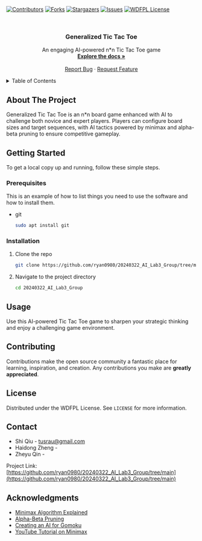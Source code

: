 <a name="readme-top"></a>
[![Contributors][contributors-shield]][contributors-url]
[![Forks][forks-shield]][forks-url]
[![Stargazers][stars-shield]][stars-url]
[![Issues][issues-shield]][issues-url]
[![WDFPL License][license-shield]][license-url]

<!-- PROJECT LOGO -->
<br />
<div align="center">
  <h3 align="center">Generalized Tic Tac Toe</h3>

  <p align="center">
    An engaging AI-powered n*n Tic Tac Toe game
    <br />
    <a href="https://github.com/ryan0980/20240322_AI_Lab3_Group/tree/main"><strong>Explore the docs »</strong></a>
    <br />
    <br />
    <a href="https://github.com/ryan0980/20240322_AI_Lab3_Group/issues/new?labels=bug">Report Bug</a>
    ·
    <a href="https://github.com/ryan0980/20240322_AI_Lab3_Group/issues/new?labels=enhancement">Request Feature</a>
  </p>
</div>

<!-- TABLE OF CONTENTS -->
<details>
  <summary>Table of Contents</summary>
  <ol>
    <li>
      <a href="#about-the-project">About The Project</a>
    </li>
    <li>
      <a href="#getting-started">Getting Started</a>
      <ul>
        <li><a href="#prerequisites">Prerequisites</a></li>
        <li><a href="#installation">Installation</a></li>
      </ul>
    </li>
    <li><a href="#usage">Usage</a></li>
    <li><a href="#contributing">Contributing</a></li>
    <li><a href="#license">License</a></li>
    <li><a href="#contact">Contact</a></li>
    <li><a href="#acknowledgments">Acknowledgments</a></li>
  </ol>
</details>

## About The Project

Generalized Tic Tac Toe is an n*n board game enhanced with AI to challenge both novice and expert players. Players can configure board sizes and target sequences, with AI tactics powered by minimax and alpha-beta pruning to ensure competitive gameplay.

## Getting Started

To get a local copy up and running, follow these simple steps.

### Prerequisites

This is an example of how to list things you need to use the software and how to install them.
* git
  ```sh
  sudo apt install git
  ```

### Installation

1. Clone the repo
   ```sh
   git clone https://github.com/ryan0980/20240322_AI_Lab3_Group/tree/main.git
   ```
2. Navigate to the project directory
   ```sh
   cd 20240322_AI_Lab3_Group
   ```

## Usage

Use this AI-powered Tic Tac Toe game to sharpen your strategic thinking and enjoy a challenging game environment.

## Contributing

Contributions make the open source community a fantastic place for learning, inspiration, and creation. Any contributions you make are **greatly appreciated**.

## License

Distributed under the WDFPL License. See `LICENSE` for more information.

## Contact

- Shi Qiu - tusrau@gmail.com
- Haidong Zheng - 
- Zheyu Qin -
  
Project Link: [https://github.com/ryan0980/20240322_AI_Lab3_Group/tree/main](https://github.com/ryan0980/20240322_AI_Lab3_Group/tree/main)

## Acknowledgments

- [Minimax Algorithm Explained](https://cledersonbc.github.io/tic-tac-toe-minimax/)
- [Alpha-Beta Pruning](https://www.geeksforgeeks.org/minimax-algorithm-in-game-theory-set-4-alpha-beta-pruning/)
- [Creating an AI for Gomoku](https://medium.com/@LukeASalamone/creating-an-ai-for-gomoku-28a4c84c7a52)
- [YouTube Tutorial on Minimax](https://www.youtube.com/watch?v=l-hh51ncgDI)

<!-- MARKDOWN LINKS & IMAGES -->
[contributors-shield]: https://img.shields.io/github/contributors/ryan0980/20240322_AI_Lab3_Group.svg?style=for-the-badge
[contributors-url]: https://github.com/ryan0980/20240322_AI_Lab3_Group/graphs/contributors
[forks-shield]: https://img.shields.io/github/forks/ryan0980/20240322_AI_Lab3_Group.svg?style=for-the-badge
[forks-url]: https://github.com/ryan0980/20240322_AI_Lab3_Group/network/members
[stars-shield]: https://img.shields.io/github/stars/ryan0980/20240322_AI_Lab3_Group.svg?style=for-the-badge
[stars-url]: https://github.com/ryan0980/20240322_AI_Lab3_Group/stargazers
[issues-shield]: https://img.shields.io/github/issues/ryan0980/20240322_AI_Lab3_Group.svg?style=for-the-badge
[issues-url]: https://github.com/ryan0980/20240322_AI_Lab3_Group/issues
[license-shield]: https://img.shields.io/badge/license-WDFPL-blue.svg?style=for-the-badge
[license-url]: https://wdfpl.foundation
